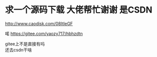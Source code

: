 # 求一个源码下载 大佬帮忙谢谢 是CSDN


http://www.caodisk.com/08ItIeGF

喏 https://gitee.com/yaozy717/hbhzdtn

gitee上不是直接有吗<br />
还去csdn干啥
